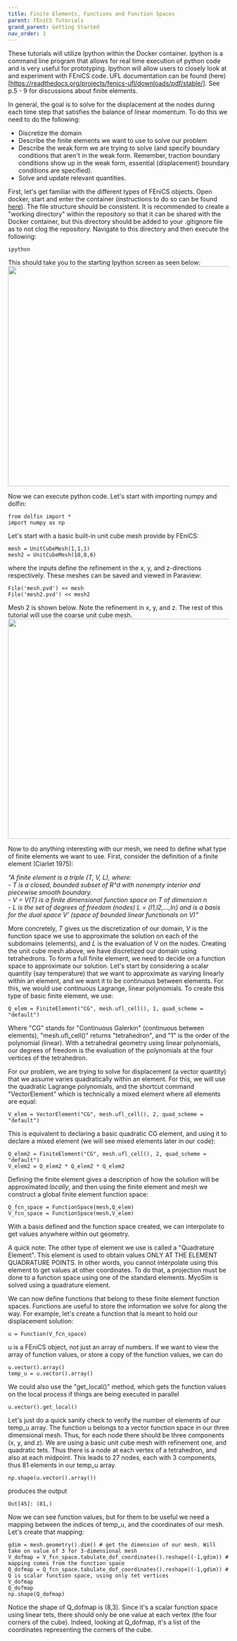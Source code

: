 ```yaml
---
title: Finite Elements, Functions and Function Spaces
parent: FEniCS Tutorials
grand_parent: Getting Started
nav_order: 1
---
```


These tutorials will utilize Ipython within the Docker container. Ipython is a command line program that allows for real time execution of python code and is very useful for prototyping. Ipython will allow users to closely look at and experiment with FEniCS code. UFL documentation can be found (here)[https://readthedocs.org/projects/fenics-ufl/downloads/pdf/stable/]. See p.5 - 9 for discussions about finite elements.

In general, the goal is to solve for the displacement at the nodes during each time step that satisfies the balance of linear momentum. To do this we need to do the following:  

- Discretize the domain
- Describe the finite elements we want to use to solve our problem
- Describe the weak form we are trying to solve (and specify boundary conditions that aren't in the weak form. Remember, traction boundary conditions show up in the weak form, essential (displacement) boundary conditions are specified).
- Solve and update relevant quantities.

First, let's get familiar with the different types of FEniCS objects. Open docker, start and enter the container (instructions to do so can be found [here](../../installation/installation.md#enter-container-command-line)). The file structure should be consistent. It is recommended to create a "working directory" within the repository so that it can be shared with the Docker container, but this directory should be added to your .gitignore file as to not clog the repository. Navigate to this directory and then execute the following:  
```
ipython
```

This should take you to the starting Ipython screen as seen below:  
<img src="https://github.com/MMoTH/FEniCS-Myosim/blob/master/docs/pages/getting_started/fenics_intro_tutorials/tutorial1/ipython_start_screen.png?raw=true" width="800" height="500">

Now we can execute python code. Let's start with importing numpy and dolfin:
```
from dolfin import *
import numpy as np
```
Let's start with a basic built-in unit cube mesh provide by FEniCS:
```
mesh = UnitCubeMesh(1,1,1)
mesh2 = UnitCubeMesh(10,8,6)
```
where the inputs define the refinement in the x, y, and z-directions respectively. These meshes can be saved and viewed in Paraview:
```
File('mesh.pvd') << mesh
File('mesh2.pvd') << mesh2
```
Mesh 2 is shown below. Note the refinement in x, y, and z. The rest of this tutorial will use the coarse unit cube mesh.
<img src="https://github.com/MMoTH/FEniCS-Myosim/blob/master/docs/pages/getting_started/fenics_intro_tutorials/tutorial1/mesh2.png?raw=true" width="800" height="500">

Now to do anything interesting with our mesh, we need to define what type of finite elements we want to use. First, consider the definition of a finite element (Ciarlet 1975):  

*"A finite element is a triple (T, V, L), where:  
       - T is a closed, bounded subset of R^d with nonempty interior
         and piecewise smooth boundary.  
       - V = V(T) is a finite dimensional function space on T of dimension n  
       - L is the set of degrees of freedom (nodes) L = {l1,l2,...,ln} and
         is a basis for the dual space V' (space of bounded linear functionals
         on V)"*

More concretely, *T* gives us the discretization of our domain, *V* is the function space we use to approximate the solution on each of the subdomains (elements), and *L* is the evaluation of V on the nodes. Creating the unit cube mesh above, we have discretized our domain using tetrahedrons. To form a full finite element, we need to decide on a function space to approximate our solution. Let's start by considering a scalar quantity (say temperature) that we want to approximate as varying linearly within an element, and we want it to be continuous between elements. For this, we would use continuous Lagrange, linear polynomials. To create this type of basic finite element, we use:  
```
Q_elem = FiniteElement("CG", mesh.ufl_cell(), 1, quad_scheme = "default")
```

Where "CG" stands for "Continuous Galerkin" (continuous between elements), "mesh.ufl_cell()" returns "tetrahedron", and "1" is the order of the polynomial (linear). With a tetrahedral geometry using linear polynomials, our degrees of freedom is the evaluation of the polynomials at the four vertices of the tetrahedron.  

 For our problem, we are trying to solve for displacement (a vector quantity) that we assume varies quadratically within an element. For this, we will use the quadratic Lagrange polynomials, and the shortcut command "VectorElement" which is technically a mixed element where all elements are equal:

```
V_elem = VectorElement("CG", mesh.ufl_cell(), 2, quad_scheme = "default")
```

This is equivalent to declaring a basic quadratic CG element, and using it to declare a mixed element (we will see mixed elements later in our code):
```
Q_elem2 = FiniteElement("CG", mesh.ufl_cell(), 2, quad_scheme = "default")
V_elem2 = Q_elem2 * Q_elem2 * Q_elem2
```


Defining the finite element gives a description of how the solution will be approximated *locally*, and then using the finite element and mesh we construct a global finite element function space:

```
Q_fcn_space = FunctionSpace(mesh,Q_elem)
V_fcn_space = FunctionSpace(mesh,V_elem)
```

With a basis defined and the function space created, we can interpolate to get values anywhere within out geometry.

A quick note: The other type of element we use is called a "Quadrature Element". This element is used to obtain values ONLY AT THE ELEMENT QUADRATURE POINTS. In other words, you cannot interpolate using this element to get values at other coordinates. To do that, a projection must be done to a function space using one of the standard elements. MyoSim is solved using a quadrature element.

We can now define functions that belong to these finite element function spaces. Functions are useful to store the information we solve for along the way. For example, let's create a function that is meant to hold our displacement solution:  
```
u = Function(V_fcn_space)
```
u is a FEniCS object, not just an array of numbers. If we want to view the array of function values, or store a copy of the function values, we can do  
```
u.vector().array()
temp_u = u.vector().array()
```
We could also use the "get_local()" method, which gets the function values on the local process if things are being executed in parallel  
```
u.vector().get_local()
```
Let's just do a quick sanity check to verify the number of elements of our temp_u array. The function u belongs to a vector function space in our three dimensional mesh. Thus, for each node there should be three components (x, y, and z). We are using a basic unit cube mesh with refinement one, and quadratic tets. Thus there is a node at each vertex of a tetrahedron, and also at each midpoint. This leads to 27 nodes, each with 3 components, thus 81 elements in our temp_u array.
```
np.shape(u.vector().array())
```
produces the output  
```
Out[45]: (81,)
```
Now we can see function values, but for them to be useful we need a mapping between the indices of temp_u, and the coordinates of our mesh. Let's create that mapping:
```
gdim = mesh.geometry().dim() # get the dimension of our mesh. Will take on value of 3 for 3-dimensional mesh
V_dofmap = V_fcn_space.tabulate_dof_coordinates().reshape((-1,gdim)) # mapping comes from the function space
Q_dofmap = Q_fcn_space.tabulate_dof_coordinates().reshape((-1,gdim)) # Q is scalar function space, using only tet vertices
V_dofmap
Q_dofmap
np.shape(Q_dofmap)
```
Notice the shape of Q_dofmap is (8,3). Since it's a scalar function space using linear tets, there should only be one value at each vertex (the four corners of the cube). Indeed, looking at Q_dofmap, it's a list of the coordinates representing the corners of the cube.
